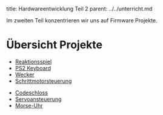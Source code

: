 title: Hardwareentwicklung Teil 2
parent: ../../unterricht.md

Im zweiten Teil konzentrieren wir uns auf Firmware Projekte.

# Übersicht Projekte
* [Reaktionsspiel](reaktionsspiel.html)
* [PS2 Keyboard](keyboard.html)
* [Wecker](wecker.html)
* [Schrittmotorsteuerung](schrittmotor.html)
<!-- * [micro:bit MicroPython](micropython.html) -->
* [Codeschloss](codeschloss.html)
* [Servoansteuerung](servo.html)
* [Morse-Uhr](morseuhr.html)

